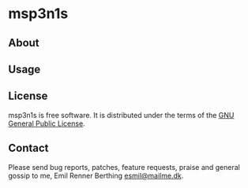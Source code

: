 msp3n1s
=======


About
-----

Usage
-----


License
-------

msp3n1s is free software. It is distributed under the terms
of the [GNU General Public License][gpl].

[gpl]: http://www.fsf.org/licensing/licenses/gpl.html


Contact
-------

Please send bug reports, patches, feature requests, praise and general gossip
to me, Emil Renner Berthing <esmil@mailme.dk>.
